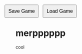 # merpppppp
cool
<!DOCTYPE html>
<html lang="en">
<head>
    <meta charset="UTF-8">
    <meta name="viewport" content="width=device-width, initial-scale=1.0">
    <title>3D Game with Save Feature</title>
    <style>
        body { margin: 0; overflow: hidden; }
        #controls { position: fixed; top: 10px; left: 10px; z-index: 10; }
        button { margin: 5px; padding: 10px; font-size: 16px; }
    </style>
</head>
<body>
    <div id="controls">
        <button onclick="saveGame()">Save Game</button>
        <button onclick="loadGame()">Load Game</button>
    </div>
    <script src="https://cdnjs.cloudflare.com/ajax/libs/three.js/r128/three.min.js"></script>
    <script>
        // Set up Three.js scene, camera, and renderer
        const scene = new THREE.Scene();
        const camera = new THREE.PerspectiveCamera(75, window.innerWidth / window.innerHeight, 0.1, 1000);
        const renderer = new THREE.WebGLRenderer({ antialias: true });
        renderer.setSize(window.innerWidth, window.innerHeight);
        document.body.appendChild(renderer.domElement);

        // Create player cube
        const cubeGeometry = new THREE.BoxGeometry(1, 1, 1);
        const cubeMaterial = new THREE.MeshStandardMaterial({ color: 0xff0000 });
        const playerCube = new THREE.Mesh(cubeGeometry, cubeMaterial);
        playerCube.position.y = 0.5; // Set above ground level
        scene.add(playerCube);

        // Ground
        const planeGeometry = new THREE.PlaneGeometry(50, 50);
        const planeMaterial = new THREE.MeshStandardMaterial({ color: 0x00ff00 });
        const ground = new THREE.Mesh(planeGeometry, planeMaterial);
        ground.rotation.x = -Math.PI / 2; // Lay the plane flat
        scene.add(ground);

        // Lighting
        const light = new THREE.DirectionalLight(0xffffff, 1);
        light.position.set(5, 10, 5);
        scene.add(light);

        // Position camera
        camera.position.set(0, 5, 10);
        camera.lookAt(0, 0, 0);

        // Player controls
        const keys = {};
        document.addEventListener("keydown", (event) => { keys[event.key] = true; });
        document.addEventListener("keyup", (event) => { keys[event.key] = false; });

        // Move player cube based on key input
        function movePlayer() {
            const speed = 0.1;
            if (keys["ArrowUp"] || keys["w"]) playerCube.position.z -= speed;
            if (keys["ArrowDown"] || keys["s"]) playerCube.position.z += speed;
            if (keys["ArrowLeft"] || keys["a"]) playerCube.position.x -= speed;
            if (keys["ArrowRight"] || keys["d"]) playerCube.position.x += speed;
        }

        // Game loop
        function animate() {
            requestAnimationFrame(animate);
            movePlayer();
            renderer.render(scene, camera);
        }
        animate();

        // Saving game state
        async function saveGame() {
            const gameState = {
                position: {
                    x: playerCube.position.x,
                    y: playerCube.position.y,
                    z: playerCube.position.z
                }
            };
            const gameStateBlob = new Blob([JSON.stringify(gameState, null, 2)], { type: 'application/json' });

            const handle = await window.showSaveFilePicker({
                suggestedName: "game-save.json",
                types: [{ description: "JSON File", accept: { "application/json": [".json"] } }]
            });
            const writable = await handle.createWritable();
            await writable.write(gameStateBlob);
            await writable.close();
            alert("Game Saved!");
        }

        // Loading game state
        async function loadGame() {
            const [fileHandle] = await window.showOpenFilePicker({
                types: [{ description: "JSON Files", accept: { "application/json": [".json"] } }]
            });
            const file = await fileHandle.getFile();
            const contents = await file.text();
            const gameState = JSON.parse(contents);

            // Update player position
            playerCube.position.set(gameState.position.x, gameState.position.y, gameState.position.z);
            alert("Game Loaded!");
        }

        // Handle window resize
        window.addEventListener("resize", () => {
            renderer.setSize(window.innerWidth, window.innerHeight);
            camera.aspect = window.innerWidth / window.innerHeight;
            camera.updateProjectionMatrix();
        });
    </script>
</body>
</html>
